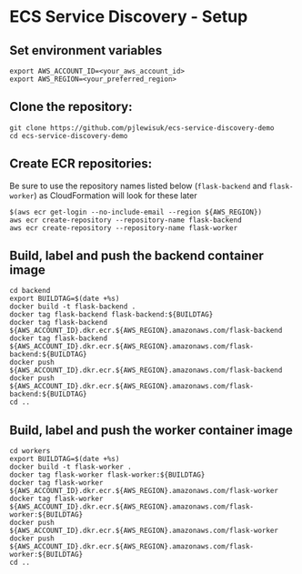 # ECS Service Discovery - Setup

## Set environment variables
```
export AWS_ACCOUNT_ID=<your_aws_account_id>
export AWS_REGION=<your_preferred_region>
```

## Clone the repository:
```
git clone https://github.com/pjlewisuk/ecs-service-discovery-demo
cd ecs-service-discovery-demo
```

## Create ECR repositories:
Be sure to use the repository names listed below (`flask-backend` and `flask-worker`) as CloudFormation will look for these later
```
$(aws ecr get-login --no-include-email --region ${AWS_REGION})
aws ecr create-repository --repository-name flask-backend
aws ecr create-repository --repository-name flask-worker
```

## Build, label and push the backend container image
```
cd backend
export BUILDTAG=$(date +%s)
docker build -t flask-backend .
docker tag flask-backend flask-backend:${BUILDTAG}
docker tag flask-backend ${AWS_ACCOUNT_ID}.dkr.ecr.${AWS_REGION}.amazonaws.com/flask-backend
docker tag flask-backend ${AWS_ACCOUNT_ID}.dkr.ecr.${AWS_REGION}.amazonaws.com/flask-backend:${BUILDTAG}
docker push ${AWS_ACCOUNT_ID}.dkr.ecr.${AWS_REGION}.amazonaws.com/flask-backend
docker push ${AWS_ACCOUNT_ID}.dkr.ecr.${AWS_REGION}.amazonaws.com/flask-backend:${BUILDTAG}
cd ..
```

## Build, label and push the worker container image
```
cd workers
export BUILDTAG=$(date +%s)
docker build -t flask-worker .
docker tag flask-worker flask-worker:${BUILDTAG}
docker tag flask-worker ${AWS_ACCOUNT_ID}.dkr.ecr.${AWS_REGION}.amazonaws.com/flask-worker
docker tag flask-worker ${AWS_ACCOUNT_ID}.dkr.ecr.${AWS_REGION}.amazonaws.com/flask-worker:${BUILDTAG}
docker push ${AWS_ACCOUNT_ID}.dkr.ecr.${AWS_REGION}.amazonaws.com/flask-worker
docker push ${AWS_ACCOUNT_ID}.dkr.ecr.${AWS_REGION}.amazonaws.com/flask-worker:${BUILDTAG}
cd ..
```